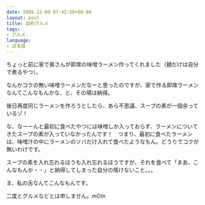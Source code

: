 ```yaml
---
date: 2005-12-09 07:42:58+00:00
layout: post
title: 自称グルメ
tags:
- グルメ
language:
- 日本語
---
```


ちょっと前に家で奥さんが即席の味噌ラーメン作ってくれました（麺だけは自分で煮るやつ）。

なんかコクの無い味噌ラーメンだなーと思ったのですが、家で作る即席ラーメンなんてこんなもんかな、と、その場は納得。

後日再度同じラーメンを作ろうとしたら、あら不思議、スープの素が一個余っているゾ！　

な、なーーんと最初に食べたやつには味噌しか入っておらず、ラーメンについてきたスープの素が入っていなかったんです！　つまり、最初に食べたラーメンは、味噌汁の中にラーメンのソバだけ入れて食べたようなもん。どうりでコクが無いわけです。

スープの素を入れ忘れるほうも入れ忘れるほうですが、それを食べて「まあ、こんなもんか・・」と納得してしまった自分の情けないこと。。。

ま、私の舌なんてこんなもんです。

二度とグルメなどとは申しません。_mOm_
